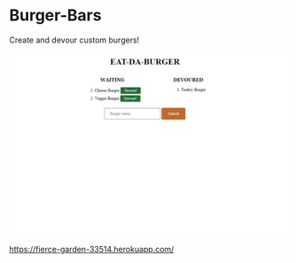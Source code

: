 # Burger-Bars

Create and devour custom burgers!

![ScreenShot](public\assets\EDB-MP-screenshot.jpg)

https://fierce-garden-33514.herokuapp.com/